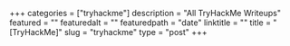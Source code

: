 +++
categories = ["tryhackme"]
description = "All TryHackMe Writeups"
featured = ""
featuredalt = ""
featuredpath = "date"
linktitle = ""
title = "[TryHackMe]"
slug = "tryhackme"
type = "post"
+++